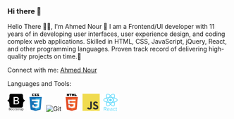 ### Hi there 👋

<!--
**ahmednour/AhmedNour** is a ✨ _special_ ✨ repository because its `README.md` (this file) appears on your GitHub profile.

Here are some ideas to get you started:

- 🔭 I’m currently working on ...
- 🌱 I’m currently learning ...
- 👯 I’m looking to collaborate on ...
- 🤔 I’m looking for help with ...
- 💬 Ask me about ...
- 📫 How to reach me: ...
- 😄 Pronouns: ...
- ⚡ Fun fact: ...
-->

Hello There 🙋‍♀️, I'm Ahmed Nour 💖
I am a Frontend/UI developer with 11 years of in developing user interfaces, user experience design, and coding complex web applications. Skilled in HTML, CSS, JavaScript, jQuery, React, and other programming languages. Proven track record of delivering high-quality projects on time.💪


Connect with me:
[Ahmed Nour](https://www.linkedin.com/in/ahmed-hussein-nour/)

Languages and Tools:

<picture>  
  <img alt="Bootstrap" src="https://raw.githubusercontent.com/devicons/devicon/master/icons/bootstrap/bootstrap-plain-wordmark.svg" width="40" height="40"> 
</picture>
<picture>  
  <img alt="Css3" src="https://raw.githubusercontent.com/devicons/devicon/master/icons/css3/css3-original-wordmark.svg" width="40" height="40"> 
</picture>
<picture>  
  <img alt="Git" src="https://camo.githubusercontent.com/fbfcb9e3dc648adc93bef37c718db16c52f617ad055a26de6dc3c21865c3321d/68747470733a2f2f7777772e766563746f726c6f676f2e7a6f6e652f6c6f676f732f6769742d73636d2f6769742d73636d2d69636f6e2e737667" width="40" height="40"> 
</picture>
 <img alt="html5" src="https://raw.githubusercontent.com/devicons/devicon/master/icons/html5/html5-original-wordmark.svg" width="40" height="40"> 
</picture>
 <img alt="Javascript" src="https://raw.githubusercontent.com/devicons/devicon/master/icons/javascript/javascript-original.svg" width="40" height="40"> 
</picture>
 <img alt="React" src="https://raw.githubusercontent.com/devicons/devicon/master/icons/react/react-original-wordmark.svg" width="40" height="40"> 
